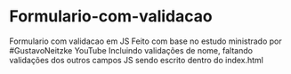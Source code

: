 # Formulario-com-validacao
Formulario com validacao em JS
Feito com base no estudo ministrado por #GustavoNeitzke YouTube
Incluindo validações de nome, faltando validações dos outros campos
JS sendo escrito dentro do index.html 

